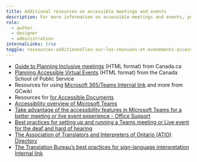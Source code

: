 ```yaml
---
title: Additional resources on accessible meetings and events
description: For more information on accessible meetings and events, you can consult this list of links.
role:
  - author
  - designer
  - administration
internalLinks: true
toggle: ressources-additionnelles-sur-les-reunions-et-evenements-accessibles
---
```


- [Guide to Planning Inclusive meetings](https://www.canada.ca/en/employment-social-development/programs/disability/arc/inclusive-meetings.html#h2.1-h3.1) (HTML format) from Canada.ca
- [Planning Accessible Virtual Events](https://www.csps-efpc.gc.ca/Tools/jobaids/access-virtual-events-eng.aspx) (HTML format) from the Canada School of Public Service
- Resources for using [Microsoft 365/Teams<span class="fas fa-external-link-square-alt mrgn-lft-sm mrgn-rght-sm" aria-hidden="true"></span><span class="wb-inv"> Internal link</span>](https://wiki.gccollab.ca/M365/Home/Teams) and more from GCwiki
- Resources for [for Accessible Documents](https://bati-itao.github.io/resources/accessible-documents-en.html)
- [Accessibility overview of Microsoft Teams](https://support.microsoft.com/en-us/topic/accessibility-overview-of-microsoft-teams-2d4009e7-1300-4766-87e8-7a217496c3d5?ui=en-us&rs=en-us&ad=us)
- [Take advantage of the accessibility features in Microsoft Teams for a better meeting or live event experience - Office Support](https://support.microsoft.com/en-us/office/take-advantage-of-the-accessibility-features-in-microsoft-teams-for-a-better-meeting-or-live-event-experience-eec38ba3-689b-4ab4-8b6a-1c1c30259d86)
- [Best practices for setting up and running a Teams meeting or Live event for the deaf and hard of hearing](https://support.microsoft.com/en-us/topic/best-practices-for-setting-up-and-running-a-teams-meeting-or-live-event-for-the-deaf-and-hard-of-hearing-6d5ff6ac-c6f3-434b-ac95-c6e2e15ff0ac)
- [The Association of Translators and Interpreters of Ontario (<abbr>ATIO</abbr>) Directory](https://atio.on.ca/directory/)
- [The Translation Bureau’s best practices for sign-language interpretation<span class="fas fa-external-link-square-alt mrgn-lft-sm mrgn-rght-sm" aria-hidden="true"></span><span class="wb-inv"> Internal link</span>](http://gcintranet.tpsgc-pwgsc.gc.ca/bt-tb/interpretation/pratiques-practices-eng.html)
